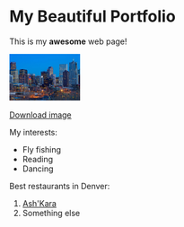 # My Beautiful Portfolio

This is my **awesome** web page!

<img 
  src="images/Denver_skyline.jpg"
  alt="Denver Skyline" 
  width="25%">

[Download image](https://github.com/eculler/example-page/releases/download/test-tag/Denver_skyline.jpg)

My interests:

* Fly fishing
* Reading
* Dancing

Best restaurants in Denver:

1. [Ash'Kara](https://www.ashkaradenver.com/)
2. Something else

